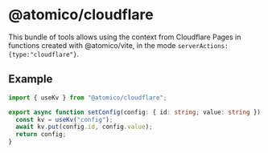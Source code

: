 # @atomico/cloudflare

This bundle of tools allows using the context from Cloudflare Pages in functions created with @atomico/vite, in the mode `serverActions:{type:"cloudflare"}`.

## Example

```ts
import { useKv } from "@atomico/cloudflare";

export async function setConfig(config: { id: string; value: string }) {
  const kv = useKv("config");
  await kv.put(config.id, config.value);
  return config;
}
```
